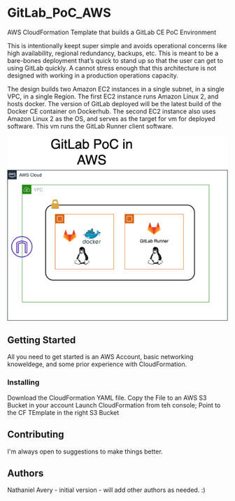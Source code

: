# GitLab_PoC_AWS
AWS CloudFormation Template that builds a GitLab CE PoC Environment

This is intentionally keept super simple and avoids operational concerns like high availability, regional redundancy, backups, etc.  This is meant to be a bare-bones deployment that’s quick to stand up so that the user can get to using GitLab quickly.  A cannot stress enough that this architecture is not designed with working in a production operations capacity.

The design builds two Amazon EC2 instances in a single subnet, in a single VPC, in a single Region.  The first EC2 instance runs Amazon Linux 2, and hosts docker.  The version of GitLab deployed will be the latest build of the Docker CE container on Dockerhub.  The second EC2 instance also uses Amazon Linux 2 as the OS, and serves as the target for vm for deployed software.  This vm runs the GitLab Runner client software.

![AWS Resources Created](https://github.com/nathaniel-avery/GitLab_PoC_AWS/blob/master/GitLab_PoC_in_AWS.png)

## Getting Started
All you need to get started is an AWS Account, basic networking knoweldege, and some prior experience with CloudFormation.

### Installing
Download the CloudFormation YAML file.
Copy the File to an AWS S3 Bucket in your account
Launch CloudFormation from teh console; Point to the CF TEmplate in the right S3 Bucket

## Contributing
I'm always open to suggestions to make things better.

## Authors
Nathaniel Avery - initial version - will add other authors as needed. :)
